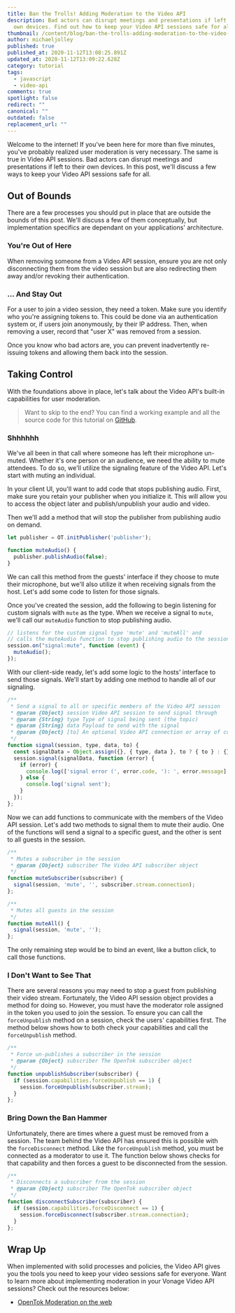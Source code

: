 ```yaml
---
title: Ban the Trolls! Adding Moderation to the Video API
description: Bad actors can disrupt meetings and presentations if left to their
  own devices. Find out how to keep your Video API sessions safe for all.
thumbnail: /content/blog/ban-the-trolls-adding-moderation-to-the-video-api/blog_video-api_moderation_1200x600.png
author: michaeljolley
published: true
published_at: 2020-11-12T13:08:25.891Z
updated_at: 2020-11-12T13:09:22.628Z
category: tutorial
tags:
  - javascript
  - video-api
comments: true
spotlight: false
redirect: ""
canonical: ""
outdated: false
replacement_url: ""
---
```

Welcome to the internet! If you've been here for more than five minutes, you've probably realized user moderation is very necessary. The same is true in Video API sessions. Bad actors can disrupt meetings and presentations if left to their own devices. In this post, we'll discuss a few ways to keep your Video API sessions safe for all.

## Out of Bounds

There are a few processes you should put in place that are outside the bounds of this post. We'll discuss a few of them conceptually, but implementation specifics are dependant on your applications' architecture.

### You're Out of Here

When removing someone from a Video API session, ensure you are not only disconnecting them from the video session but are also redirecting them away and/or revoking their authentication.

### ... And Stay Out

For a user to join a video session, they need a token. Make sure you identify who you're assigning tokens to. This could be done via an authentication system or, if users join anonymously, by their IP address. Then, when removing a user, record that "user X" was removed from a session.

Once you know who bad actors are, you can prevent inadvertently re-issuing tokens and allowing them back into the session.

## Taking Control

With the foundations above in place, let's talk about the Video API's built-in capabilities for user moderation.  

> Want to skip to the end? You can find a working example and all the source code for this tutorial on [GitHub](https://github.com/opentok-community/moderation-sample-app).

### Shhhhhh

We've all been in that call where someone has left their microphone un-muted. Whether it's one person or an audience, we need the ability to mute attendees. To do so, we'll utilize the signaling feature of the Video API. Let's start with muting an individual.

In your client UI, you'll want to add code that stops publishing audio. First, make sure you retain your publisher when you initialize it. This will allow you to access the object later and publish/unpublish your audio and video.

Then we'll add a method that will stop the publisher from publishing audio on demand.

```js
let publisher = OT.initPublisher('publisher');

function muteAudio() {
  publisher.publishAudio(false);
}
```

We can call this method from the guests' interface if they choose to mute their microphone, but we'll also utilize it when receiving signals from the host. Let's add some code to listen for those signals. 

Once you've created the session, add the following to begin listening for custom signals with `mute` as the type. When we receive a signal to `mute`, we'll call our `muteAudio` function to stop publishing audio. 

```javascript
// listens for the custom signal type 'mute' and 'muteAll' and 
// calls the muteAudio function to stop publishing audio to the session
session.on("signal:mute", function (event) {
  muteAudio();
});
```

With our client-side ready, let's add some logic to the hosts' interface to send those signals. We'll start by adding one method to handle all of our signaling.

```javascript
/**
 * Send a signal to all or specific members of the Video API session
 * @param {Object} session Video API session to send signal through
 * @param {String} type Type of signal being sent (the topic)
 * @param {String} data Payload to send with the signal
 * @param {Object} [to] An optional Video API connection or array of connections for use in sending to individual connections
 */
function signal(session, type, data, to) {
  const signalData = Object.assign({}, { type, data }, to ? { to } : {});
  session.signal(signalData, function (error) {
    if (error) {
      console.log(['signal error (', error.code, '): ', error.message].join(''));
    } else {
      console.log('signal sent');
    }
  });
};
```

Now we can add functions to communicate with the members of the Video API session. Let's add two methods to signal them to mute their audio. One of the functions will send a signal to a specific guest, and the other is sent to all guests in the session.

```javascript
/**
 * Mutes a subscriber in the session
 * @param {Object} subscriber The Video API subscriber object
 */
function muteSubscriber(subscriber) {
  signal(session, 'mute', '', subscriber.stream.connection);
};

/**
 * Mutes all guests in the session
 */
function muteAll() {
  signal(session, 'mute', '');
};
```

The only remaining step would be to bind an event, like a button click, to call those functions. 

### I Don't Want to See That

There are several reasons you may need to stop a guest from publishing their video stream. Fortunately, the Video API session object provides a method for doing so. However, you must have the moderator role assigned in the token you used to join the session. To ensure you can call the `forceUnpublish` method on a session, check the users' capabilities first. The method below shows how to both check your capabilities and call the `forceUnpublish` method.

```javascript
/**
 * Force un-publishes a subscriber in the session
 * @param {Object} subscriber The OpenTok subscriber object
 */
function unpublishSubscriber(subscriber) {
  if (session.capabilities.forceUnpublish == 1) {
    session.forceUnpublish(subscriber.stream);
  }
};
```
### Bring Down the Ban Hammer

Unfortunately, there are times where a guest must be removed from a session. The team behind the Video API has ensured this is possible with the `forceDisconnect` method. Like the `forceUnpublish` method, you must be connected as a moderator to use it. The function below shows checks for that capability and then forces a guest to be disconnected from the session.

```javascript
/**
 * Disconnects a subscriber from the session
 * @param {Object} subscriber The OpenTok subscriber object
 */
function disconnectSubscriber(subscriber) {
  if (session.capabilities.forceDisconnect == 1) {
    session.forceDisconnect(subscriber.stream.connection);
  }
};
```

## Wrap Up

When implemented with solid processes and policies, the Video API gives you the tools you need to keep your video sessions safe for everyone. Want to learn more about implementing moderation in your Vonage Video API sessions? Check out the resources below:

- [OpenTok Moderation on the web](https://tokbox.com/developer/guides/moderation/js/)
